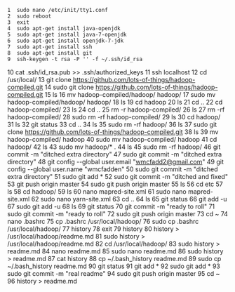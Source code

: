    1  sudo nano /etc/init/tty1.conf 
    2  sudo reboot
    3  exit
    4  sudo apt-get install java-openjdk
    5  sudo apt-get install java-7-openjdk
    6  sudo apt-get install openjdk-7-jdk
    7  sudo apt-get install ssh
    8  sudo apt-get install git
    9  ssh-keygen -t rsa -P '' -f ~/.ssh/id_rsa
   10  cat .ssh/id_rsa.pub >> .ssh/authorized_keys
   11  ssh localhost
   12  cd /usr/local/
   13  git clone https://github.com/lots-of-things/hadoop-compiled.git
   14  sudo git clone https://github.com/lots-of-things/hadoop-compiled.git
   15  ls
   16  mv hadoop-compiled/hadoop/ hadoop/
   17  sudo mv hadoop-compiled/hadoop/ hadoop/
   18  ls
   19  cd hadoop
   20  ls
   21  cd ..
   22  cd hadoop-compiled/
   23  ls
   24  cd ..
   25  rm -r hadoop-compiled/
   26  ls
   27  rm -rf hadoop-compiled/
   28  sudo rm -rf hadoop-compiled/
   29  ls
   30  cd hadoop/
   31  ls
   32  git status
   33  cd ..
   34  ls
   35  sudo rm -rf hadoop/
   36  ls
   37  sudo git clone https://github.com/lots-of-things/hadoop-compiled.git
   38  ls
   39  mv hadoop-compiled/ hadoop
   40  sudo mv hadoop-compiled/ hadoop
   41  cd hadoop/
   42  ls
   43  sudo mv hadoop/* .
   44  ls
   45  sudo rm -rf hadoop/
   46  git commit -m "ditched extra directory"
   47  sudo git commit -m "ditched extra directory"
   48  git config --global user.email "wmcfadd2@gmail.com"
   49  git config --global user.name "wmcfadden"
   50  sudo git commit -m "ditched extra directory"
   51  sudo git add *
   52  sudo git commit -m "ditched and fixed"
   53  git push origin master
   54  sudo git push origin master
   55  ls
   56  cd etc
   57  ls
   58  cd hadoop/
   59  ls
   60  nano mapred-site.xml
   61  sudo nano mapred-site.xml
   62  sudo nano yarn-site.xml
   63  cd ..
   64  ls
   65  git status
   66  git add -u
   67  sudo git add -u
   68  ls
   69  git status
   70  git commit -m "ready to roll"
   71  sudo git commit -m "ready to roll"
   72  sudo git push origin master
   73  cd ~
   74  nano .bashrc 
   75  cp .bashrc /usr/local/hadoop/
   76  sudo cp .bashrc /usr/local/hadoop/
   77  history
   78  exit
   79  history
   80  history > /usr/local/hadoop/readme.md
   81  sudo history > /usr/local/hadoop/readme.md
   82  cd /usr/local/hadoop/
   83  sudo history > readme.md
   84  nano readme.md
   85  sudo nano readme.md
   86  sudo history > readme.md
   87  cat history
   88  cp ~/.bash_history readme.md
   89  sudo cp ~/.bash_history readme.md
   90  git status
   91  git add *
   92  sudo git add *
   93  sudo git commit -m "real readme"
   94  sudo git push origin master
   95  cd ~
   96  history > readme.md
